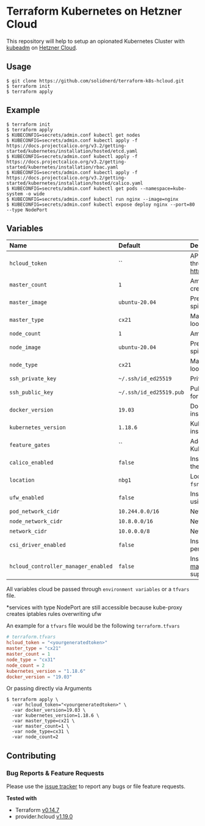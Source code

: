 # Terraform Kubernetes on Hetzner Cloud

This repository will help to setup an opionated Kubernetes Cluster
with [kubeadm](https://kubernetes.io/docs/setup/independent/create-cluster-kubeadm/)
on [Hetzner Cloud](https://www.hetzner.com/cloud?country=us).

## Usage

```
$ git clone https://github.com/solidnerd/terraform-k8s-hcloud.git
$ terraform init
$ terraform apply
```

## Example

```
$ terraform init
$ terraform apply
$ KUBECONFIG=secrets/admin.conf kubectl get nodes
$ KUBECONFIG=secrets/admin.conf kubectl apply -f https://docs.projectcalico.org/v3.2/getting-started/kubernetes/installation/hosted/etcd.yaml
$ KUBECONFIG=secrets/admin.conf kubectl apply -f https://docs.projectcalico.org/v3.2/getting-started/kubernetes/installation/rbac.yaml
$ KUBECONFIG=secrets/admin.conf kubectl apply -f https://docs.projectcalico.org/v3.2/getting-started/kubernetes/installation/hosted/calico.yaml
$ KUBECONFIG=secrets/admin.conf kubectl get pods --namespace=kube-system -o wide
$ KUBECONFIG=secrets/admin.conf kubectl run nginx --image=nginx
$ KUBECONFIG=secrets/admin.conf kubectl expose deploy nginx --port=80 --type NodePort
```

## Variables

|  Name                    |  Default     |  Description                                                                      | Required |
|:-------------------------|:-------------|:----------------------------------------------------------------------------------|:--------:|
| `hcloud_token`        | ``                      |API Token that will be generated through your hetzner cloud project https://console.hetzner.cloud/projects                   | Yes |
| `master_count`        | `1`                     | Amount of masters that will be created                                                                                      | No  |
| `master_image`        | `ubuntu-20.04`          | Predefined Image that will be used to spin up the machines | No  |
| `master_type`         | `cx21`                  | Machine type for more types have a look at https://www.hetzner.de/cloud                                                     | No  |
| `node_count`          | `1`                     | Amount of nodes that will be created                                                                                        | No  |
| `node_image`          | `ubuntu-20.04`          | Predefined Image that will be used to spin up the machines  | No  |
| `node_type`           | `cx21`                  | Machine type for more types have a look at https://www.hetzner.de/cloud                                                     | No  |
| `ssh_private_key`     | `~/.ssh/id_ed25519`     | Private Key to access the machines                                                                                          | No  |
| `ssh_public_key`      | `~/.ssh/id_ed25519.pub` | Public Key to authorized the access for the machines                                                                        | No  |
| `docker_version`      | `19.03`                 | Docker CE version that will be installed                                                                                    | No  |
| `kubernetes_version`  | `1.18.6`                | Kubernetes version that will be installed                                                                                   | No  |
| `feature_gates`       | ``                      | Add your own Feature Gates for Kubeadm                                                                                      | No  |
| `calico_enabled`      | `false`                 | Installs Calico Network Provider after the master comes up                                                                  | No  |
| `location`            | `nbg1`                  | Location of hetzner datacenter (`nbg1`, `fsn1` or `hel1`)                                                                    | No  |
| `ufw_enabled`          | `false`                  | Installs rudimentary firewall setup using ufw*                                                                              | No  |
| `pod_network_cidr`    | `10.244.0.0/16`        | Network range of pod ips                                                                                                    | No  |
| `node_network_cidr`   | `10.8.0.0/16`            | Network range of node ips                                                                                                    | No  |
| `network_cidr`        | `10.0.0.0/8`            | Network range of vpc network                                                                                                | No  |
| `csi_driver_enabled`  | `false`                  | Installs [hcloud-csi driver](https://github.com/hetznercloud/csi-driver) for persistent volume support                      | No  |
| `hcloud_controller_manager_enabled` | `false`   | Installs [hcloud-cloud-controller-manager](https://github.com/hetznercloud/hcloud-cloud-controller-manager) for persistent volume support | No  |

All variables cloud be passed through `environment variables` or a `tfvars` file.

*services with type NodePort are still accessible because kube-proxy creates iptables rules overwriting ufw

An example for a `tfvars` file would be the following `terraform.tfvars`

```toml
# terraform.tfvars
hcloud_token = "<yourgeneratedtoken>"
master_type = "cx21"
master_count = 1
node_type = "cx31"
node_count = 2
kubernetes_version = "1.18.6"
docker_version = "19.03"
```

Or passing directly via Arguments

```console
$ terraform apply \
  -var hcloud_token="<yourgeneratedtoken>" \
  -var docker_version=19.03 \
  -var kubernetes_version=1.18.6 \
  -var master_type=cx21 \
  -var master_count=1 \
  -var node_type=cx31 \
  -var node_count=2
```

## Contributing

### Bug Reports & Feature Requests

Please use the [issue tracker](https://github.com/solidnerd/terraform-k8s-hcloud/issues) to report any bugs or file
feature requests.

**Tested with**

- Terraform [v0.14.7](https://github.com/hashicorp/terraform/tree/v0.12.24)
- provider.hcloud [v1.19.0](https://github.com/terraform-providers/terraform-provider-hcloud)
